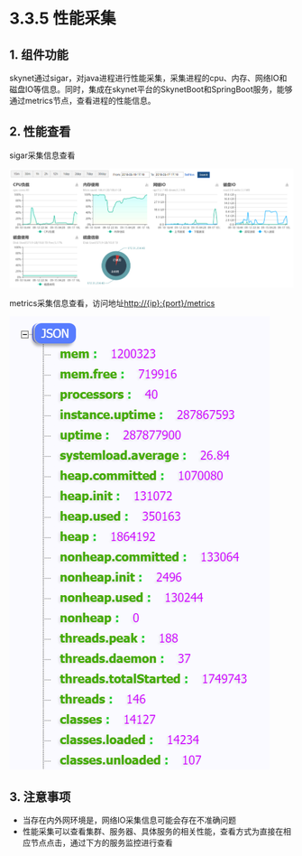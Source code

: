 # 3.3.5 性能采集

## 1. 组件功能 <a id="1-zu-jian-gong-neng"></a>

skynet通过sigar，对java进程进行性能采集，采集进程的cpu、内存、网络IO和磁盘IO等信息。同时，集成在skynet平台的SkynetBoot和SpringBoot服务，能够通过metrics节点，查看进程的性能信息。

## 2. 性能查看 <a id="2-zu-jian-shuo-ming"></a>

sigar采集信息查看

![](../../.gitbook/assets/image%20%2871%29.png)

metrics采集信息查看，访问地址[http://{ip}:{port}/metrics](http://172.31.234.40:4599/metrics)

![](../../.gitbook/assets/image%20%2863%29.png)

## 3. 注意事项 <a id="5-zhu-yi-shi-xiang"></a>

* 当存在内外网环境是，网络IO采集信息可能会存在不准确问题
* 性能采集可以查看集群、服务器、具体服务的相关性能，查看方式为直接在相应节点点击，通过下方的服务监控进行查看

